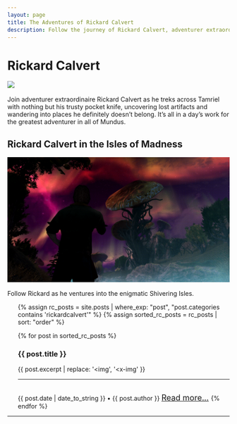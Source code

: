 ```yaml
---
layout: page
title: The Adventures of Rickard Calvert
description: Follow the journey of Rickard Calvert, adventurer extraordinaire!
---
```

# Rickard Calvert
![](https://staticdelivery.nexusmods.com/mods/1704/images/headers/52397_1725415004.jpg)

Join adventurer extraordinaire Rickard Calvert as he treks across Tamriel with nothing but his trusty pocket knife, uncovering lost artifacts and wandering into places he definitely doesn’t belong. It’s all in a day’s work for the greatest adventurer in all of Mundus.

## Rickard Calvert in the Isles of Madness

![](https://raw.githubusercontent.com/TateTaylorOH/TateTaylorOH/main/assets/images/ECSS/Mania04.png)

Follow Rickard as he ventures into the enigmatic Shivering Isles.

<ul>
  {% assign rc_posts = site.posts | where_exp: "post", "post.categories contains 'rickardcalvert'" %}
  {% assign sorted_rc_posts = rc_posts | sort: "order" %}

  {% for post in sorted_rc_posts %}
    <h3>{{ post.title }}</h3>
    {{ post.excerpt | replace: '<img', '<x-img' }}
    <hr>
    <br>
    {{ post.date | date_to_string }} • {{ post.author }}
    <font size="4">
      <a class="post-link" href="{{ post.url | prepend: site.baseurl }}">Read more...</a>
    </font>
  {% endfor %}
</ul>

<!-- ## Rickard's Outtakes

<center><a href="https://raw.githubusercontent.com/TateTaylorOH/TateTaylorOH/refs/heads/main/assets/images/RickardCalvert/RickardMelonNose.png"><img src="https://raw.githubusercontent.com/TateTaylorOH/TateTaylorOH/refs/heads/main/assets/images/RickardCalvert/RickardMelonNose.png" 
     width="445" 
     height="250" /></a> <a href="https://raw.githubusercontent.com/TateTaylorOH/TateTaylorOH/refs/heads/main/assets/images/RickardCalvert/RickardAlwaysHasBeen.png"><img src="https://raw.githubusercontent.com/TateTaylorOH/TateTaylorOH/refs/heads/main/assets/images/RickardCalvert/RickardAlwaysHasBeen.png" 
     width="445" 
     height="250" /></a>
     
<a href="https://raw.githubusercontent.com/TateTaylorOH/TateTaylorOH/refs/heads/main/assets/images/RickardCalvert/RickardMexico.png"><img src="https://raw.githubusercontent.com/TateTaylorOH/TateTaylorOH/refs/heads/main/assets/images/RickardCalvert/RickardMexico.png" 
     width="445" 
     height="250" /></a> <a href="https://raw.githubusercontent.com/TateTaylorOH/TateTaylorOH/refs/heads/main/assets/images/RickardCalvert/RickardYeeHaw.png"><img src="https://raw.githubusercontent.com/TateTaylorOH/TateTaylorOH/refs/heads/main/assets/images/RickardCalvert/RickardYeeHaw.png" 
     width="445" 
     height="250" /></a></center>
-->
---

